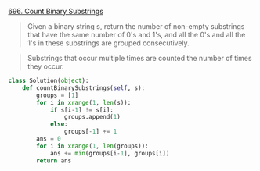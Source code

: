 [696. Count Binary Substrings](https://leetcode.com/problems/count-binary-substrings)

> Given a binary string s, return the number of non-empty substrings that have the same number of 0's and 1's, and all the 0's and all the 1's in these substrings are grouped consecutively.

> Substrings that occur multiple times are counted the number of times they occur.

```python
class Solution(object): 
    def countBinarySubstrings(self, s): 
        groups = [1] 
        for i in xrange(1, len(s)): 
            if s[i-1] != s[i]: 
                groups.append(1) 
            else: 
                groups[-1] += 1 
        ans = 0 
        for i in xrange(1, len(groups)): 
            ans += min(groups[i-1], groups[i]) 
        return ans
```